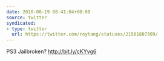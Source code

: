 ```yaml
---
date: 2010-08-19 08:41:04+00:00
source: twitter
syndicated:
- type: twitter
  url: https://twitter.com/roytang/statuses/21561807309/
---
```


PS3 Jailbroken? http://bit.ly/cKYvg6